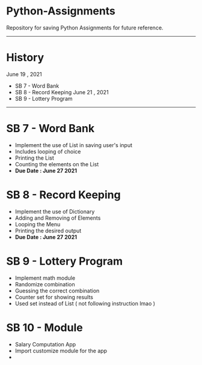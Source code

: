 # Python-Assignments
Repository for saving Python Assignments for future reference.

----------------------------------------------------

# History 

June 19 , 2021 
- SB 7 - Word Bank
- SB 8 - Record Keeping
June 21 , 2021
- SB 9 - Lottery Program 

---------------------------------------------------


# SB 7 - Word Bank
- Implement the use of List in saving user's input
- Includes looping of choice
- Printing the List
- Counting the elements on the List
- **Due Date : June 27 2021**
# SB 8 - Record Keeping 
- Implement the use of Dictionary
- Adding and Removing of Elements
- Looping the Menu
- Printing the desired output
- **Due Date : June 27 2021**
# SB 9 - Lottery Program
- Implement math module
- Randomize combination
- Guessing the correct combination
- Counter set for showing results
- Used set instead of List ( not following instruction lmao )
# SB 10 - Module
- Salary Computation App
- Import customize module for the app 
- 
